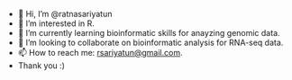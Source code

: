 - 👋 Hi, I’m @ratnasariyatun
- 👀 I’m interested in R.
- 🌱 I’m currently learning bioinformatic skills for anayzing genomic data.
- 💞️ I’m looking to collaborate on bioinformatic analysis for RNA-seq data.
- 📫 How to reach me: rsariyatun@gmail.com.
- Thank you :)

